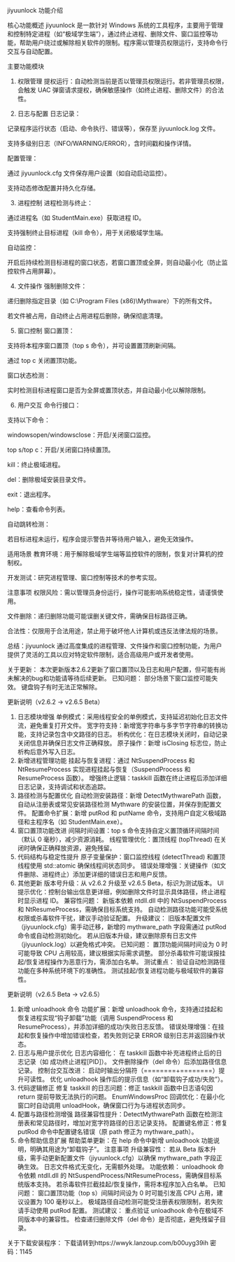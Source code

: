 jiyuunlock 功能介绍

核心功能概述
jiyuunlock 是一款针对 Windows 系统的工具程序，主要用于管理和控制特定进程（如“极域学生端”），通过终止进程、删除文件、窗口监控等功能，帮助用户绕过或解除相关软件的限制。程序需以管理员权限运行，支持命令行交互与自动配置。

主要功能模块
1. 权限管理
提权运行：自动检测当前是否以管理员权限运行。若非管理员权限，会触发 UAC 弹窗请求提权，确保敏感操作（如终止进程、删除文件）的合法性。

2. 日志与配置
日志记录：

记录程序运行状态（启动、命令执行、错误等），保存至 jiyuunlock.log 文件。

支持多级别日志（INFO/WARNING/ERROR），含时间戳和操作详情。

配置管理：

通过 jiyuunlock.cfg 文件保存用户设置（如自动启动监控）。

支持动态修改配置并持久化存储。

3. 进程控制
进程检测与终止：

通过进程名（如 StudentMain.exe）获取进程 ID。

支持强制终止目标进程（kill 命令），用于关闭极域学生端。

自动监控：

开启后持续检测目标进程的窗口状态，若窗口置顶或全屏，则自动最小化（防止监控软件占用屏幕）。

4. 文件操作
强制删除文件：

递归删除指定目录（如 C:\Program Files (x86)\Mythware）下的所有文件。

若文件被占用，自动终止占用进程后删除，确保彻底清理。

5. 窗口控制
窗口置顶：

支持将本程序窗口置顶（top s 命令），并可设置置顶刷新间隔。

通过 top c 关闭置顶功能。

窗口状态检测：

实时检测目标进程窗口是否为全屏或置顶状态，并自动最小化以解除限制。

6. 用户交互
命令行接口：

支持以下命令：

windowsopen/windowsclose：开启/关闭窗口监控。

top s/top c：开启/关闭窗口持续置顶。

kill：终止极域进程。

del：删除极域安装目录文件。

exit：退出程序。

help：查看命令列表。

自动跳转检测：

若目标进程未运行，程序会提示警告并等待用户输入，避免无效操作。

适用场景
教育环境：用于解除极域学生端等监控软件的限制，恢复对计算机的控制权。

开发测试：研究进程管理、窗口控制等技术的参考实现。

注意事项
权限风险：需以管理员身份运行，操作可能影响系统稳定性，请谨慎使用。

文件删除：递归删除功能可能误删关键文件，需确保目标路径正确。

合法性：仅限用于合法用途，禁止用于破坏他人计算机或违反法律法规的场景。

总结：jiyuunlock 通过高度集成的进程管理、文件操作和窗口控制功能，为用户提供了灵活的工具以应对特定软件限制，适合高级用户或开发者使用。


关于更新：
本次更新版本2.6.2更新了窗口置顶以及日志和用户配置，但可能有尚未解决的bug和功能请等待后续更新。
已知问题：
部分场景下窗口监控可能失效。
键盘钩子有时无法正常解除。

更新说明（v2.6.2 → v2.6.5 Beta）
1. 日志模块增强
单例模式：采用线程安全的单例模式，支持延迟初始化日志文件流，避免重复打开文件。
宽字符支持：新增宽字符串与多字节字符串的转换功能，支持记录包含中文路径的日志。
析构优化：在日志模块关闭时，自动记录关闭信息并确保日志文件正确释放。
原子操作：新增 isClosing 标志位，防止析构后意外写入日志。
2. 新增进程管理功能
挂起与恢复进程：通过 NtSuspendProcess 和 NtResumeProcess 实现进程挂起与恢复（SuspendProcess 和 ResumeProcess 函数）。
增强终止逻辑：taskkill 函数在终止进程后添加详细日志记录，支持调试和状态追踪。
3. 路径检测与配置优化
自动检测安装路径：新增 DetectMythwarePath 函数，自动从注册表或常见安装路径检测 Mythware 的安装位置，并保存到配置文件。
配置命令扩展：新增 putRod 和 putName 命令，支持用户自定义极域路径和主程序名（如 StudentMain.exe）。
4. 窗口置顶功能改进
间隔时间设置：top s 命令支持自定义置顶循环间隔时间（默认 0 毫秒），减少资源消耗。
线程管理优化：置顶线程 (topThread) 在关闭时确保正确释放资源，避免残留。
5. 代码结构与稳定性提升
原子变量保护：窗口监控线程 (detectThread) 和置顶线程使用 std::atomic<bool> 确保线程间状态同步。
错误处理增强：关键操作（如文件删除、进程终止）添加更详细的错误日志和用户反馈。
6. 其他更新
版本号升级：从 v2.6.2 升级至 v2.6.5 Beta，标识为测试版本。
UI 提示优化：控制台输出信息更详细，例如删除文件时显示具体路径，终止进程时显示进程 ID。
兼容性问题：
新版本依赖 ntdll.dll 中的 NtSuspendProcess 和 NtResumeProcess，需确保目标系统支持。
自动检测路径功能可能受系统权限或杀毒软件干扰，建议手动验证配置。
升级建议：
旧版本配置文件（jiyuunlock.cfg）需手动迁移，新增的 mythware_path 字段需通过 putRod 命令或自动检测初始化。
若从旧版本升级，建议删除原有日志文件（jiyuunlock.log）以避免格式冲突。
已知问题：
置顶功能间隔时间设为 0 时可能导致 CPU 占用较高，建议根据实际需求调整。
部分杀毒软件可能误报挂起/恢复进程操作为恶意行为，需添加白名单。
测试重点：
验证自动检测路径功能在多种系统环境下的准确性。
测试挂起/恢复进程功能与极域软件的兼容性。

更新说明（v2.6.5 Beta → v2.6.5）
1. 新增 unloadhook 命令
功能扩展：新增 unloadhook 命令，支持通过挂起和恢复进程实现“钩子卸载”功能（调用 SuspendProcess 和 ResumeProcess），并添加详细的成功/失败日志反馈。
错误处理增强：在挂起和恢复操作中增加错误检查，若失败则记录 ERROR 级别日志并返回操作状态。
2. 日志与用户提示优化
日志内容细化：
在 taskkill 函数中补充进程终止后的日志记录（如 成功终止进程[PID]）。
文件删除操作（del 命令）后添加路径信息记录。
控制台交互改进：
启动时输出分隔符（========+========）提升可读性。
优化 unloadhook 操作后的提示信息（如“卸载钩子成功/失败”）。
3. 代码逻辑修正
修复 taskkill 的日志问题：修正 taskkill 函数中日志语句因 return 提前导致无法执行的问题。
EnumWindowsProc 回调优化：在最小化窗口时自动调用 unloadHook，确保窗口行为与进程状态同步。
4. 配置与路径检测增强
路径兼容性提升：DetectMythwarePath 函数在检测注册表和常见路径时，增加对宽字符路径的日志记录支持。
配置键名修正：修复 putRod 命令中配置键名错误（原 path 修正为 mythware_path）。
5. 命令帮助信息扩展
帮助菜单更新：在 help 命令中新增 unloadhook 功能说明，明确其用途为“卸载钩子”。
注意事项
升级兼容性：
若从 Beta 版本升级，需手动更新配置文件（jiyuunlock.cfg）以确保 mythware_path 字段正确生效。
日志文件格式无变化，无需额外处理。
功能依赖：
unloadhook 命令依赖 ntdll.dll 的 NtSuspendProcess/NtResumeProcess，需确保目标系统版本支持。
若杀毒软件拦截挂起/恢复操作，需将本程序加入白名单。
已知问题：
窗口置顶功能（top s）间隔时间设为 0 时可能引发高 CPU 占用，建议设置为 100 毫秒以上。
极域路径自动检测可能受注册表权限限制，若失败请手动使用 putRod 配置。
测试建议：
重点验证 unloadhook 命令在极域不同版本中的兼容性。
检查递归删除文件（del 命令）是否彻底，避免残留子目录。


关于下载安装程序：
下载请转到https://wwyk.lanzoup.com/b00uyg39ih  密码：1145
